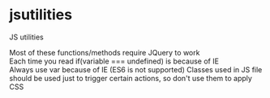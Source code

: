 # jsutilities
JS utilities  

Most of these functions/methods require JQuery to work  
Each time you read if(variable === undefined) is because of IE  
Always use var because of IE (ES6 is not supported)
Classes used in JS file should be used just to trigger certain actions, so don't use them to apply CSS